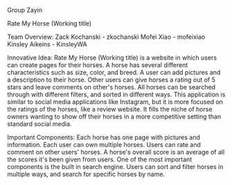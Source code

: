 Group Zayin

Rate My Horse (Working title)

Team Overview:
Zack Kochanski - zkochanski
Mofei Xiao - mofeixiao
Kinsley Aikeins - KinsleyWA

Innovative Idea:
Rate My Horse (Working title) is a website in which users can create pages for their horses. A horse has several different characteristics such as size, color, and breed. A user can add pictures and a description to their horse. Other users can give horses a rating out of 5 stars and leave comments on other's horses. All horses can be searched through with different filters, and sorted in different ways. This application is similar to social media applications like Instagram, but it is more focused on the ratings of the horses, like a review website. It fills the niche of horse owners wanting to show off their horses in a more competitive setting than standard social media.

Important Components:
Each horse has one page with pictures and information. Each user can own multiple horses. Users can rate and comment on other users' horses. A horse's overall score is an average of all the scores it's been given from users. One of the most important components is the built in search engine. Users can sort and filter horses in multiple ways, and search for specific horses by name.